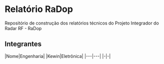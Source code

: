 # Relatório RaDop

Repositório de construção dos relatórios técnicos do Projeto Integrador do Radar RF - RaDop

## Integrantes

|Nome|Engenharia|
|Kewin|Eletrônica|
|---|---|
|-|-|
